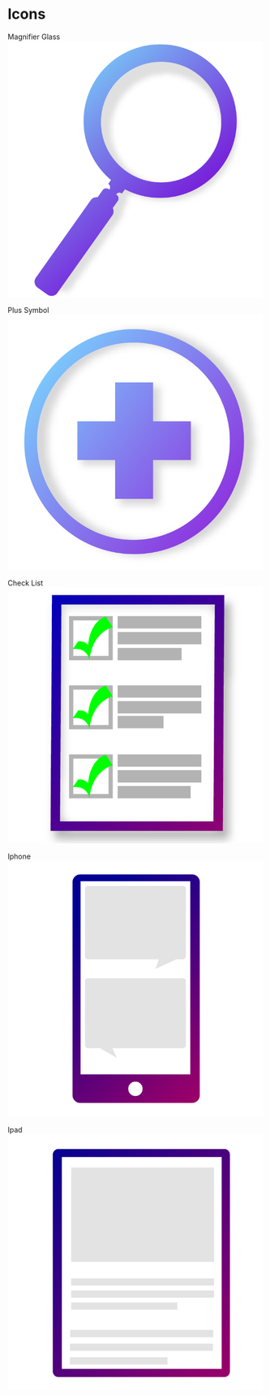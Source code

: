 
# Icons







Magnifier Glass
![Git Hub](/Projects/Icons/Icons-1-01.png)


Plus Symbol
![Git Hub](/Projects/Icons/Icons-1-03.png)


Check List
![Git Hub](/Projects/Icons/Icons-1-02.png)


Iphone
![Git Hub](/Projects/Icons/Icons-1-04.png)


Ipad
![Git Hub](/Projects/Icons/Icons-1-05.png)
